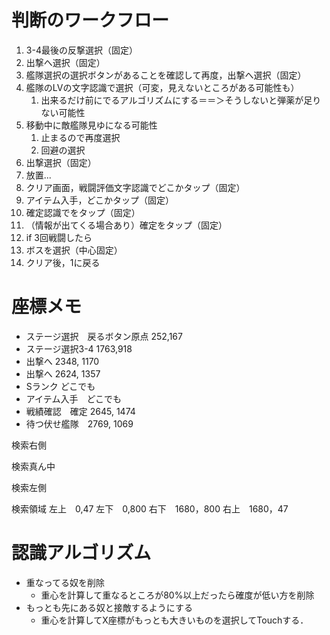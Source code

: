 # 判断のワークフロー
1. 3-4最後の反撃選択（固定）
2. 出撃へ選択（固定）
3. 艦隊選択の選択ボタンがあることを確認して再度，出撃へ選択（固定）
4. 艦隊のLVの文字認識で選択（可変，見えないところがある可能性も）
   1. 出来るだけ前にでるアルゴリズムにする＝＝＞そうしないと弾薬が足りない可能性
5. 移動中に敵艦隊見ゆになる可能性
   1. 止まるので再度選択
   2. 回避の選択
6. 出撃選択（固定）
7. 放置...
8. クリア画面，戦闘評価文字認識でどこかタップ（固定）
9.  アイテム入手，どこかタップ（固定）
10. 確定認識でをタップ（固定）
11. （情報が出てくる場合あり）確定をタップ（固定）
12. if 3回戦闘したら
13. ボスを選択（中心固定）
14. クリア後，1に戻る

# 座標メモ
- ステージ選択　戻るボタン原点 252,167
- ステージ選択3-4 1763,918
- 出撃へ 2348, 1170
- 出撃へ 2624, 1357
- Sランク どこでも
- アイテム入手　どこでも
- 戦績確認　確定 2645, 1474
- 待つ伏せ艦隊　2769, 1069

検索右側

検索真ん中

検索左側

検索領域
左上　0,47
左下　0,800
右下　1680，800
右上　1680，47


# 認識アルゴリズム
- 重なってる奴を削除
  - 重心を計算して重なるところが80%以上だったら確度が低い方を削除
- もっとも先にある奴と接敵するようにする
  - 重心を計算してX座標がもっとも大きいものを選択してTouchする．